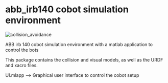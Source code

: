 # abb_irb140 cobot simulation environment
![collision_avoidance](https://user-images.githubusercontent.com/62277665/139648673-5f27a8c6-643b-4b6d-bf8e-97f0978490a6.gif)

ABB irb 140 cobot simulation environment with a matlab
application to control the bots

This package contains the collision and visual models, as well as the URDF and xacro files.

UI.mlapp --> Graphical user interface to control the cobot setup

